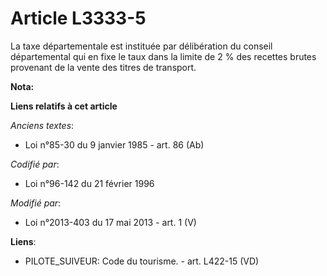 # Article L3333-5

La taxe départementale est instituée par délibération du conseil départemental  qui en fixe le taux dans la limite de 2 % des
recettes brutes provenant de la vente des titres de transport.

**Nota:**



**Liens relatifs à cet article**

_Anciens textes_:

  - Loi n°85-30 du 9 janvier 1985 - art. 86 (Ab)

_Codifié par_:

  - Loi n°96-142 du 21 février 1996

_Modifié par_:

  - Loi n°2013-403 du 17 mai 2013 - art. 1 (V)

**Liens**:

  - PILOTE_SUIVEUR: Code du tourisme. - art. L422-15 (VD)
